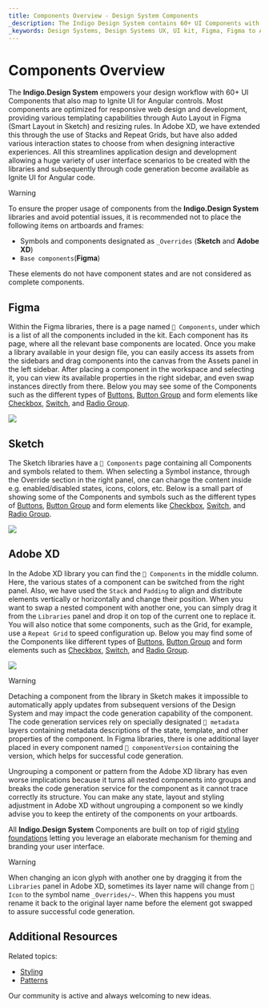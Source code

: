 ```yaml
---
title: Components Overview - Design System Components
_description: The Indigo Design System contains 60+ UI Components with numerous presets, states, and elaborate built-in styling capabilities.
_keywords: Design Systems, Design Systems UX, UI kit, Figma, Figma to Angular, Export code from Figma, Figma to HTML, Figma UI kits, Sketch, Ignite UI for Angular, Sketch to Angular, Angular, Angular Design System, Export code from Sketch, Design Kits for Angular, Sketch HTML, Sketch to HTML, Sketch UI kits, Adobe XD, Adobe XD to Angular, Export code from Adobe XD, Adobe XD to HTML, Adobe XD UI kits
---
```


# Components Overview

The **Indigo.Design System** empowers your design workflow with 60+ UI Components that also map to Ignite UI for Angular controls. Most components are optimized for responsive web design and development, providing various templating capabilities through Auto Layout in Figma (Smart Layout in Sketch) and resizing rules. In Adobe XD, we have extended this through the use of Stacks and Repeat Grids, but have also added various interaction states to choose from when designing interactive experiences. All this streamlines application design and development allowing a huge variety of user interface scenarios to be created with the libraries and subsequently through code generation become available as Ignite UI for Angular code.

> [!WARNING]
> To ensure the proper usage of components from the **Indigo.Design System** libraries and avoid potential issues, it is recommended not to place the following items on artboards and frames:
> - Symbols and components designated as `_Overrides` (**Sketch** and **Adobe XD**)
> - `Base components`(**Figma**)
>
> These elements do not have component states and are not considered as complete components.

## Figma

Within the Figma libraries, there is a page named `🧩 Components`, under which is a list of all the components included in the kit. Each component has its page, where all the relevant base components are located. Once you make a library available in your design file, you can easily access its assets from the sidebars and drag components into the canvas from the Assets panel in the left sidebar. After placing a component in the workspace and selecting it, you can view its available properties in the right sidebar, and even swap instances directly from there. Below you may see some of the Components such as the different types of [Buttons](button.md), [Button Group](button-group.md) and form elements like [Checkbox](checkbox.md), [Switch](switch.md), and [Radio Group](radio-group.md).

<img class="responsive-img" src="../images/components-page-figma.png" />

## Sketch

The Sketch libraries have a `🧩 Components` page containing all Components and symbols related to them. When selecting a Symbol instance, through the Override section in the right panel, one can change the content inside e.g. enabled/disabled states, icons, colors, etc. Below is a small part of showing some of the Components and symbols such as the different types of [Buttons](button.md), [Button Group](button-group.md) and form elements like [Checkbox](checkbox.md), [Switch](switch.md), and [Radio Group](radio-group.md).

<img class="responsive-img" src="../images/components-page.png" />

## Adobe XD

In the Adobe XD library you can find the `🧩 Components` in the middle column. Here, the various states of a component can be switched from the right panel. Also, we have used the `Stack` and `Padding` to align and distribute elements vertically or horizontally and change their position. When you want to swap a nested component with another one, you can simply drag it from the `Libraries` panel and drop it on top of the current one to replace it. You will also notice that some components, such as the Grid, for example, use a `Repeat Grid` to speed configuration up. Below you may find some of the Components like different types of [Buttons](button.md), [Button Group](button-group.md) and form elements such as [Checkbox](checkbox.md), [Switch](switch.md), and [Radio Group](radio-group.md).

<img class="responsive-img" src="../images/components-page-xd.png" />

> [!WARNING]
> Detaching a component from the library in Sketch makes it impossible to automatically apply updates from subsequent versions of the Design System and may impact the code generation capability of the component. The code generation services rely on specially designated `🚫 metadata` layers containing metadata descriptions of the state, template, and other properties of the component. In Figma libraries, there is one additional layer placed in every component named `🚫 componentVersion` containing the version, which helps for successful code generation.
>
> Ungrouping a component or pattern from the Adobe XD library has even worse implications because it turns all nested components into groups and breaks the code generation service for the component as it cannot trace correctly its structure. You can make any state, layout and styling adjustment in Adobe XD without ungrouping a component so we kindly advise you to keep the entirety of the components on your artboards.

All **Indigo.Design System** Components are built on top of rigid [styling foundations](../style/styling-overview.md) letting you leverage an elaborate mechanism for theming and branding your user interface.

> [!WARNING]
> When changing an icon glyph with another one by dragging it from the `Libraries` panel in Adobe XD, sometimes its layer name will change from `🔣 Icon` to the symbol name `_Overrides/~`. When this happens you must rename it back to the original layer name before the element got swapped to assure successful code generation.

## Additional Resources

Related topics:

- [Styling](../style/styling-overview.md)
- [Patterns](../patterns/patterns-overview.md)
  <div class="divider--half"></div>

Our community is active and always welcoming to new ideas.
